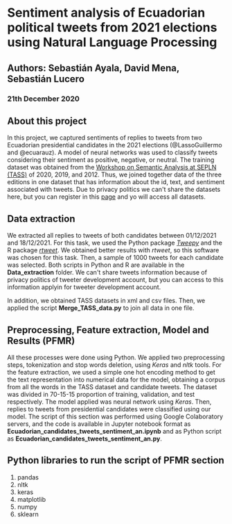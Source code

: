 # Sentiment analysis of Ecuadorian political tweets from 2021 elections using Natural Language Processing

## Authors: Sebastián Ayala, David Mena, Sebastián Lucero 
### 21th December 2020

## About this project 
In this project, we captured sentiments of replies to tweets from two Ecuadorian presidential candidates in the 2021 elections (@LassoGuillermo and @ecuarauz). A model of neural networks was used to classify tweets considering their sentiment as positive, negative, or neutral. The training dataset was obtained from the    [Workshop on Semantic Analysis at SEPLN (TASS)](http://tass.sepln.org/) of 2020, 2019, and 2012. Thus, we joined together data of the three editions in one dataset that has information about the id, text, and sentiment associated with tweets. Due to privacy politics we can't share the datasets here, but you can register in this [page](http://tass.sepln.org/2020/?page_id=74) and yo will access all datasets. 

## Data extraction 
We extracted all replies to tweets of both candidates between 01/12/2021 and 18/12/2021. For this task, we used the Python package [*Tweepy*](https://pypi.org/project/tweepy/) and the R package [*rtweet*](https://www.rdocumentation.org/packages/rtweet/versions/0.7.0). We obtained better results with *rtweet*, so this software was chosen for this task. Then, a sample of 1000 tweets for each candidate was selected. Both scripts in Python and R are available in the **Data_extraction** folder. We can't share tweets information because of privacy politics of tweeter development account, but you can access to this information applyin for tweeter development account. 

In addition, we obtained TASS datasets in xml and csv files. Then, we applied the script **Merge_TASS_data.py** to join all data in one file.

## Preprocessing, Feature extraction, Model and Results (PFMR)
All these processes were done using Python. We applied two preprocessing steps, tokenization and stop words deletion, using *Keras* and *nltk* tools. For the feature extraction, we used a simple one hot encoding method to get the text representation into numerical data for the model, obtaining a corpus from all the words in the TASS dataset and candidate tweets. The dataset was divided in 70-15-15 proportion of training, validation, and test respectively. The model applied was neural network using *Keras*. Then, replies to tweets from presidential candidates were classified using our model. The script of this section was performed using Google Colaboratory servers, and the code is available in Jupyter notebook format as **Ecuadorian_candidates_tweets_sentiment_an.ipynb** and as Python script as **Ecuadorian_candidates_tweets_sentiment_an.py**.  


## Python libraries to run the script of PFMR section 
1. pandas
2. nltk
3. keras
4. matplotlib
5. numpy
6. sklearn





